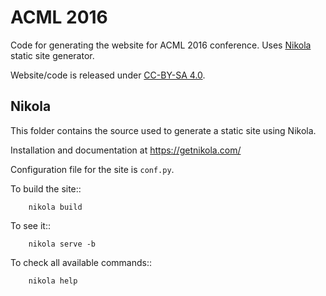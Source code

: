 # ACML 2016

Code for generating the website for ACML 2016 conference.
Uses [Nikola](https://getnikola.com/) static site generator.

Website/code is released under [CC-BY-SA 4.0](http://creativecommons.org/licenses/by-sa/4.0/).


## Nikola

This folder contains the source used to generate a static site using Nikola.

Installation and documentation at https://getnikola.com/

Configuration file for the site is `conf.py`.

To build the site::
```
    nikola build
```

To see it::
```
    nikola serve -b
```

To check all available commands::
```
    nikola help
```

